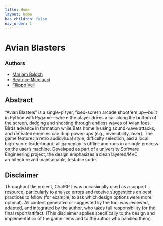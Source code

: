 ```yaml
---
title: Home
layout: home
has_children: false
nav_order: 1
---
```


# Avian Blasters

### Authors

- [Mariam Baloch](mailto:mariam.baloch@studio.unibo.it)
- [Beatrice Micolucci](mailto:beatrice.micolucci@studio.unibo.it)
- [Filippo Velli](mailto:filippo.velli@studio.unibo.it)

## Abstract

“Avian Blasters” is a single-player, fixed-screen arcade shoot ’em up—built in Python with Pygame—where the player drives a car along the bottom of the screen, dodging and shooting through endless waves of Avian foes. Birds advance in formation while Bats home in using sound-wave attacks, and defeated enemies can drop power-ups (e.g., invincibility, laser). The game features a retro audiovisual style, difficulty selection, and a local high-score leaderboard; all gameplay is offline and runs in a single process on the user’s machine. Developed as part of a university Software Engineering project, the design emphasizes a clean layered/MVC architecture and maintainable, testable code.

## Disclaimer

Throughout the project, ChatGPT was occasionally used as a support resource, particularly to analyze errors and receive suggestions on best practices to follow (for example, to ask which design options were more optimal). All content generated or suggested by the tool was reviewed, adapted, and integrated by the author, who takes full responsibility for the final report/artifact.
(This disclaimer applies specifically to the design and implementation of the game items and to the author who handled them)


